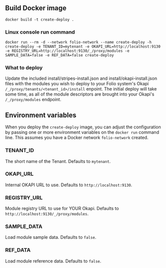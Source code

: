 ## Build Docker image

`docker build -t create-deploy .`

### Linux console run command

`docker run --rm -d --network folio-network --name create-deploy -h create-deploy -e TENANT_ID=mytenant -e OKAPI_URL=http://localhost:9130 -e REGISTRY_URL=http://localhost:9130/_/proxy/modules -e SAMPLE_DATA=false -e REF_DATA=false create-deploy`

### What to deploy

Update the included install/stripes-install.json and install/okapi-install.json files with the modules you wish to deploy to your Folio system's Okapi `/_/proxy/tenants/<tenant_id>/install` enpoint. The initial deploy will take some time, as all of the module descriptors are brought into your Okapi's `/_/proxy/modules` endpoint.

## Environment variables

When you deploy the `create-deploy` image, you can adjust the configuration by passing one or more environment variables on the `docker run` command line. This assumes you have a Docker network `folio-network` created.

### TENANT_ID

The short name of the Tenant. Defaults to `mytenant`.

### OKAPI_URL

Internal OKAPI URL to use. Defaults to `http://localhost:9130`.

### REGISTRY_URL

Module registry URL to use for YOUR Okapi. Defaults to `http://localhost:9130/_/proxy/modules`.

### SAMPLE_DATA

Load module sample data. Defaults to `false`.

### REF_DATA

Load module reference data. Defaults to `false`.
